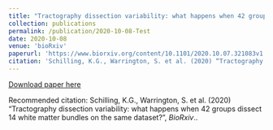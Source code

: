 ```yaml
---
title: "Tractography dissection variability: what happens when 42 groups dissect 14 white matter bundles on the same dataset"
collection: publications
permalink: /publication/2020-10-08-Test
date: 2020-10-08
venue: 'bioRxiv'
paperurl: 'https://www.biorxiv.org/content/10.1101/2020.10.07.321083v1'
citation: 'Schilling, K.G., Warrington, S. et al. (2020) “Tractography dissection variability: what happens when 42 groups dissect 14 white matter bundles on the same dataset?”, <i>BioRxiv</i>..'
---
```


<a href='https://www.biorxiv.org/content/10.1101/2020.10.07.321083v1'>Download paper here</a>

Recommended citation: Schilling, K.G., Warrington, S. et al. (2020) “Tractography dissection variability: what happens when 42 groups dissect 14 white matter bundles on the same dataset?”, <i>BioRxiv</i>..